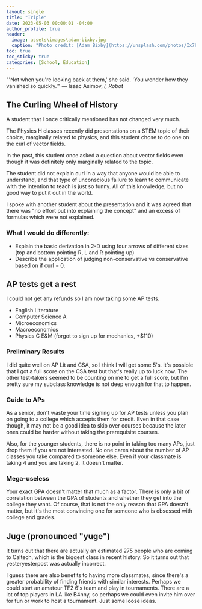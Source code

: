 ```yaml
---
layout: single
title: "Triple"
date: 2023-05-03 00:00:01 -04:00
author_profile: true
header: 
  image: assets\images\adam-bixby.jpg
  caption: "Photo credit: [Adam Bixby](https://unsplash.com/photos/Ix78f0AuCBI)" 
toc: true
toc_sticky: true
categories: [School, Education]
---
```


"'Not when you're looking back at them,' she said. 'You wonder how they vanished so quickly.'" — Isaac Asimov, *I, Robot*

## The Curling Wheel of History
A student that I once critically mentioned has not changed very much.

The Physics H classes recently did presentations on a STEM topic of their choice, marginally related to physics, and this student chose to do one on the curl of vector fields. 

In the past, this student once asked a question about vector fields even though it was definitely only marginally related to the topic. 

The student did not explain curl in a way that anyone would be able to understand, and that type of unconscious failure to learn to communicate with the intention to teach is just so funny. All of this knowledge, but no good way to put it out in the world. 

I spoke with another student about the presentation and it was agreed that there was "no effort put into explaining the concept" and an excess of formulas which were not explained. 

### What I would do differently:
- Explain the basic derivation in 2-D using four arrows of different sizes (top and bottom pointing R, L and R pointing up)
- Describe the application of judging non-conservative vs conservative based on if curl = 0. 

## AP tests get a rest
I could not get any refunds so I am now taking some AP tests. 
- English Literature
- Computer Science A
- Microeconomics
- Macroeconomics
- Physics C E&M (forgot to sign up for mechanics, +$110)

### Preliminary Results
I did quite well on AP Lit and CSA, so I think I will get some 5's. It's possible that I got a full score on the CSA test but that's really up to luck now. The other test-takers seemed to be counting on me to get a full score, but I'm pretty sure my subclass knowledge is not deep enough for that to happen. 

### Guide to APs
As a senior, don't waste your time signing up for AP tests unless you plan on going to a college which accepts them for credit. Even in that case though, it may not be a good idea to skip over courses because the later ones could be harder without taking the prerequisite courses.

Also, for the younger students, there is no point in taking too many APs, just drop them if you are not interested. No one cares about the number of AP classes you take compared to someone else. Even if your classmate is taking 4 and you are taking 2, it doesn't matter. 

### Mega-useless
Your exact GPA doesn't matter that much as a factor. There is only a bit of correlation between the GPA of students and whether they get into the college they want. Of course, that is not the only reason that GPA doesn't matter, but it's the most convincing one for someone who is obsessed with college and grades. 

## Juge (pronounced "yuge")
It turns out that there are actually an estimated 275 people who are coming to Caltech, which is the biggest class in recent history. So it turns out that yesteryesterpost was actually incorrect. 

I guess there are also benefits to having more classmates, since there's a greater probability of finding friends with similar interests. Perhaps we could start an amateur TF2 6's team and play in tournaments. There are a lot of top players in LA like B4nny, so perhaps we could even invite him over for fun or work to host a tournament. Just some loose ideas. 